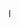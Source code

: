 <!DOCTYPE html>
<html>
     <head>
       <title>Bootstrap 3</title> I
       <meta name=viewport" content="width=device-width, initial-scale=1.0>
       <link href = "cs/bootstrap.min.css" rel = "stylesheet">
       <link href = "css/styles.css" rel = "stylesheet">
   </head>
   <body>
                     
   
   <script src = "http://ajax.googleapis.com/ajax/libs/jquery/1.10.2/jquery.min.js"></script>
<script src = "js/bootstrap.js"></script>

</body>
</html>
